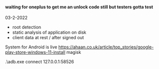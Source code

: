 #### waiting for oneplus to get me an unlock code still but testers gotta test  

03-2-2022  

* root detection
* static analysis of application on disk
* client data at rest / after signed out

System for Android is live
https://ahaan.co.uk/article/top_stories/google-play-store-windows-11-install
magisk


.\adb.exe connect 127.0.0.1:58526


